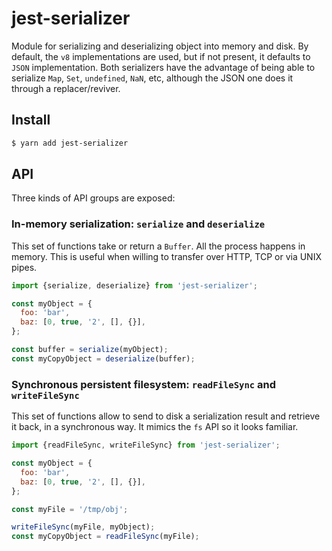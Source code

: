 # jest-serializer

Module for serializing and deserializing object into memory and disk. By default, the `v8` implementations are used, but if not present, it defaults to `JSON` implementation. Both serializers have the advantage of being able to serialize `Map`, `Set`, `undefined`, `NaN`, etc, although the JSON one does it through a replacer/reviver.

## Install

```sh
$ yarn add jest-serializer
```

## API

Three kinds of API groups are exposed:

### In-memory serialization: `serialize` and `deserialize`

This set of functions take or return a `Buffer`. All the process happens in memory. This is useful when willing to transfer over HTTP, TCP or via UNIX pipes.

```javascript
import {serialize, deserialize} from 'jest-serializer';

const myObject = {
  foo: 'bar',
  baz: [0, true, '2', [], {}],
};

const buffer = serialize(myObject);
const myCopyObject = deserialize(buffer);
```

### Synchronous persistent filesystem: `readFileSync` and `writeFileSync`

This set of functions allow to send to disk a serialization result and retrieve it back, in a synchronous way. It mimics the `fs` API so it looks familiar.

```javascript
import {readFileSync, writeFileSync} from 'jest-serializer';

const myObject = {
  foo: 'bar',
  baz: [0, true, '2', [], {}],
};

const myFile = '/tmp/obj';

writeFileSync(myFile, myObject);
const myCopyObject = readFileSync(myFile);
```
